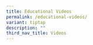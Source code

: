 ```yaml
---
title: Educational Videos
permalink: /educational-videos/
variant: tiptap
description: ""
third_nav_title: Videos
---
```

